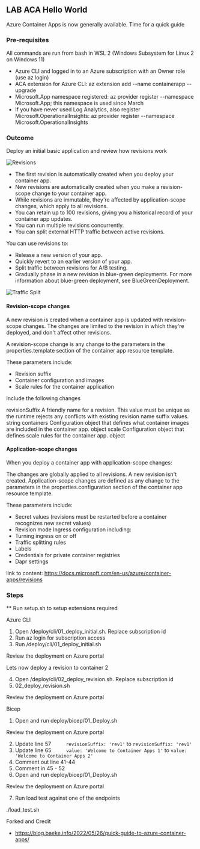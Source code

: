 
## LAB ACA Hello World

Azure Container Apps is now generally available. Time for a quick guide

### Pre-requisites

All commands are run from bash in WSL 2 (Windows Subsystem for Linux 2 on Windows 11)
- Azure CLI and logged in to an Azure subscription with an Owner role (use az login)
- ACA extension for Azure CLI: az extension add --name containerapp --upgrade
- Microsoft.App namespace registered: az provider register --namespace Microsoft.App; this namespace is used since March
- If you have never used Log Analytics, also register Microsoft.OperationalInsights: az provider register --namespace Microsoft.OperationalInsights

### Outcome

Deploy an initial basic application and review how revisions work

![Revisions](https://docs.microsoft.com/en-us/azure/container-apps/media/revisions/azure-container-apps-revisions.png)

- The first revision is automatically created when you deploy your container app.
- New revisions are automatically created when you make a revision-scope change to your container app.
- While revisions are immutable, they're affected by application-scope changes, which apply to all revisions.
- You can retain up to 100 revisions, giving you a historical record of your container app updates.
- You can run multiple revisions concurrently.
- You can split external HTTP traffic between active revisions.

You can use revisions to:

- Release a new version of your app.
- Quickly revert to an earlier version of your app.
- Split traffic between revisions for A/B testing.
- Gradually phase in a new revision in blue-green deployments. For more information about blue-green deployment, see BlueGreenDeployment.

![Traffic Split](https://docs.microsoft.com/en-us/azure/container-apps/media/revisions/azure-container-apps-revisions-traffic-split.png)

#### Revision-scope changes

A new revision is created when a container app is updated with revision-scope changes. The changes are limited to the revision in which they're deployed, and don't affect other revisions.

A revision-scope change is any change to the parameters in the properties.template section of the container app resource template.

These parameters include:

- Revision suffix
- Container configuration and images
- Scale rules for the container application

Include the following changes

revisionSuffix	A friendly name for a revision. This value must be unique as the runtime rejects any conflicts with existing revision name suffix values.	string
containers	Configuration object that defines what container images are included in the container app.	object
scale	Configuration object that defines scale rules for the container app.	object

#### Application-scope changes

When you deploy a container app with application-scope changes:

The changes are globally applied to all revisions.
A new revision isn't created.
Application-scope changes are defined as any change to the parameters in the properties.configuration section of the container app resource template.

These parameters include:

- Secret values (revisions must be restarted before a container recognizes new secret values)
- Revision mode
Ingress configuration including:
- Turning ingress on or off
- Traffic splitting rules
- Labels
- Credentials for private container registries
- Dapr settings

link to content: https://docs.microsoft.com/en-us/azure/container-apps/revisions

### Steps

** Run setup.sh to setup extensions required

Azure CLI 

1. Open /deploy/cli/01_deploy_initial.sh. Replace subscription id
2. Run az login for subscription access
3. Run /deploy/cli/01_deploy_initial.sh

Review the deployment on Azure portal

Lets now deploy a revision to container 2

4. Open /deploy/cli/02_deploy_revision.sh. Replace subscription id
5. 02_deploy_revision.sh

Review the deployment on Azure portal

Bicep

1. Open and run deploy/bicep/01_Deploy.sh

Review the deployment on Azure portal

2. Update line 57 ```      revisionSuffix: 'rev1' ``` to       ```revisionSuffix: 'rev1' ```
3. Update line 65 ```      value: 'Welcome to Container Apps 1' ``` to       ```value: 'Welcome to Container Apps 2' ```
4. Comment out line 41-44
5. Comment in 45 - 52
6. Open and run deploy/bicep/01_Deploy.sh

Review the deployment on Azure portal

7. Run load test against one of the endpoints

./load_test.sh <your site here>

Forked and Credit
 - https://blog.baeke.info/2022/05/26/quick-guide-to-azure-container-apps/
